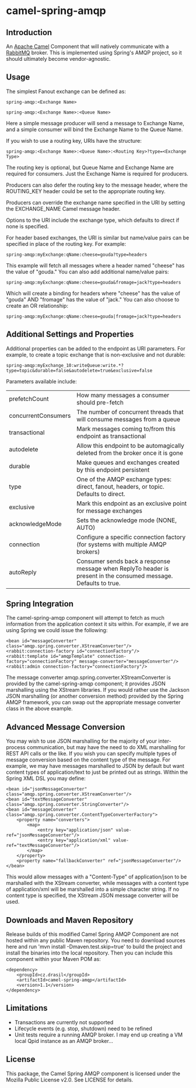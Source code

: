 # camel-spring-amqp

## Introduction

An [Apache Camel](http://camel.apache.org/) Component that will natively communicate with a [RabbitMQ](http://www.rabbitmq.com/ "RabbitMQ") broker. 
This is implemented using Spring's AMQP project, so it should ultimately become vendor-agnostic.

## Usage

The simplest Fanout exchange can be defined as:

`spring-amqp:<Exchange Name>`

`spring-amqp:<Exchange Name>:<Queue Name>`

Here a simple message producer will send a message to Exchange Name, and a simple consumer will bind the Exchange Name to the Queue Name.

If you wish to use a routing key, URIs have the structure: 

`spring-amqp:<Exchange Name>:<Queue Name>:<Routing Key>?type=<Exchange Type>`

The routing key is optional, but Queue Name and Exchange Name are required for consumers. Just the Exchange Name is required for producers.

Producers can also defer the routing key to the message header, where the ROUTING_KEY header could be set to the appropriate routing key.

Producers can override the exchange name specified in the URI by setting the EXCHANGE_NAME Camel message header.

Options to the URI include the exchange type, which defaults to direct if none is specified.

For header based exchanges, the URI is similar but name/value pairs can be specified in place of the routing key. For example:

`spring-amqp:myExchange:qName:cheese=gouda?type=headers`

This example will fetch all messages where a header named "cheese" has the value of "gouda." You can also add additional name/value pairs:

`spring-amqp:myExchange:qName:cheese=gouda&fromage=jack?type=headers`

Which will create a binding for headers where "cheese" has the value of "gouda" AND "fromage" has the value of "jack." You can also choose to create an OR relationship:

`spring-amqp:myExchange:qName:cheese=gouda|fromage=jack?type=headers`

## Additional Settings and Properties

Additional properties can be added to the endpoint as URI parameters. For example, to create a topic exchange that is non-exclusive and not durable:

`spring-amqp:myExchange_10:writeQueue:write.*?type=topic&durable=false&autodelete=true&exclusive=false`

Parameters available include:

<table>
    <tr>
        <td>prefetchCount</td>
        <td>How many messages a consumer should pre-fetch</td>
    </tr>
    <tr>
        <td>concurrentConsumers</td>
        <td>The number of concurrent threads that will consume messages from a queue</td>
    </tr>
    <tr>
        <td>transactional</td>
        <td>Mark messages coming to/from this endpoint as transactional</td>
    </tr>
    <tr>
        <td>autodelete</td>
        <td>Allow this endpoint to be automagically deleted from the broker once it is gone</td>
    </tr>
    <tr>
        <td>durable</td>
        <td>Make queues and exchanges created by this endpoint persistent</td>
    </tr>
    <tr>
        <td>type</td>
        <td>One of the AMQP exchange types: direct, fanout, headers, or topic. Defaults to direct.</td>
    </tr>
    <tr>
        <td>exclusive</td>
        <td>Mark this endpoint as an exclusive point for message exchanges</td>
    </tr>
    <tr>
        <td>acknowledgeMode</td>
        <td>Sets the acknowledge mode (NONE, AUTO)</td>
    </tr>
    <tr>
        <td>connection</td>
        <td>Configure a specific connection factory (for systems with multiple AMQP brokers)</td>
    </tr>
    <tr>
        <td>autoReply</td>
        <td>Consumer sends back a response message when ReplyTo header is present in the consumed message. Defaults to true.</td>
    </tr>
</table>

## Spring Integration

The camel-spring-amqp component will attempt to fetch as much information from the application context it sits within. 
For example, if we are using Spring we could issue the following:

	<bean id="messageConverter" class="amqp.spring.converter.XStreamConverter"/>
	<rabbit:connection-factory id="connectionFactory"/>
	<rabbit:template id="amqpTemplate" connection-factory="connectionFactory" message-converter="messageConverter"/>
	<rabbit:admin connection-factory="connectionFactory"/>

The message converter amqp.spring.converter.XStreamConverter is provided by the camel-spring-amqp component; it provides
JSON marshalling using the XStream libraries. If you would rather use the Jackson JSON marshalling (or another
conversion method) provided by the Spring AMQP framework, you can swap out the appropriate message converter class 
in the above example.

## Advanced Message Conversion

You may wish to use JSON marshalling for the majority of your inter-process communication, but may have
the need to do XML marshalling for REST API calls or the like. If you wish you can specify
multiple types of message conversion based on the content type of the message. For example, we may have
messages marshalled to JSON by default but want content types of application/text to just
be printed out as strings. Within the Spring XML DSL you may define:

	<bean id="jsonMessageConverter" class="amqp.spring.converter.XStreamConverter"/>
	<bean id="textMessageConverter" class="amqp.spring.converter.StringConverter"/>
	<bean id="messageConverter" class="amqp.spring.converter.ContentTypeConverterFactory">
	    <property name="converters">
	        <map>
	            <entry key="application/json" value-ref="jsonMessageConverter"/>
	            <entry key="application/xml" value-ref="textMessageConverter"/>
	        </map>
	    </property>
	    <property name="fallbackConverter" ref="jsonMessageConverter"/>
	</bean>

This would allow messages with a "Content-Type" of application/json to be marshalled
with the XStream converter, while messages with a content type of application/xml
will be marshalled into a simple character string. If no content type is specified,
the XStream JSON message converter will be used.

## Downloads and Maven Repository

Release builds of this modified Camel Spring AMQP Component are not hosted within any public Maven repository.
You need to download sources here and run 'mvn install -Dmaven.test.skip=true' to build the project and install
the binaries into the local repository. Then you can include this component within your Maven POM as:

	<dependency>
	    <groupId>cz.drasil</groupId>
	    <artifactId>camel-spring-amqp</artifactId>
	    <version>1.1</version>
	</dependency>

## Limitations

 - Transactions are currently not supported
 - Lifecycle events (e.g. stop, shutdown) need to be refined
 - Unit tests require a running AMQP broker. I may end up creating a VM local Qpid instance as an AMQP broker...

## License

This package, the Camel Spring AMQP component is licensed under the Mozilla Public License v2.0. See LICENSE for details.
